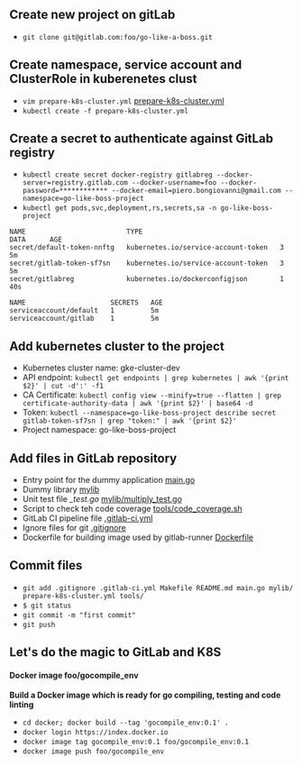 ## Create new project on gitLab
* `git clone git@gitlab.com:foo/go-like-a-boss.git`

## Create namespace, service account and ClusterRole in kuberenetes clust
* `vim prepare-k8s-cluster.yml` [prepare-k8s-cluster.yml](/prepare-k8s-cluster.yml)
* `kubectl create -f prepare-k8s-cluster.yml`

## Create a secret to authenticate against GitLab registry
* `kubectl create secret docker-registry gitlabreg --docker-server=registry.gitlab.com --docker-username=foo --docker-password=************ --docker-email=piero.bongiovanni@gmail.com --namespace=go-like-boss-project`
* `kubectl get pods,svc,deployment,rs,secrets,sa -n go-like-boss-project`

```
NAME                         TYPE                                  DATA      AGE
secret/default-token-nnftg   kubernetes.io/service-account-token   3         5m
secret/gitlab-token-sf7sn    kubernetes.io/service-account-token   3         5m
secret/gitlabreg             kubernetes.io/dockerconfigjson        1         40s

NAME                     SECRETS   AGE
serviceaccount/default   1         5m
serviceaccount/gitlab    1         5m
```

## Add kubernetes cluster to the project
* Kubernetes cluster name: gke-cluster-dev
* API endpoint: `kubectl get endpoints | grep kubernetes | awk '{print $2}' | cut -d':' -f1`
* CA Certificate: `kubectl config view --minify=true --flatten | grep certificate-authority-data | awk '{print $2}' | base64 -d`
* Token: `kubectl --namespace=go-like-boss-project describe secret gitlab-token-sf7sn | grep "token:" | awk '{print $2}'`
* Project namespace: go-like-boss-project


## Add files in GitLab repository
* Entry point for the dummy application [main.go](/main.go)	
* Dummy library [mylib](/mylib/multiply.go)
* Unit test file *_test.go* [mylib/multiply_test.go](/mylib/multiply_test.go)
* Script to check teh code coverage [tools/code_coverage.sh](/tools/code_coverage.sh)
* GitLab CI pipeline file [.gitlab-ci.yml](.gitlab-ci.yml)
* Ignore files for git [.gitignore](/.gitignore)
* Dockerfile for building image used by gitlab-runner [Dockerfile](/docker/Dockerfile)

## Commit files
* `git add .gitignore .gitlab-ci.yml Makefile README.md main.go mylib/ prepare-k8s-cluster.yml tools/`
* `$ git status`
* `git commit -m "first commit"`
* `git push`

## Let's do the magic to GitLab and K8S

#### Docker image foo/gocompile_env
**Build a Docker image which is ready for go compiling, testing and code linting**

* `cd docker; docker build --tag 'gocompile_env:0.1' .`
* `docker login https://index.docker.io`
* `docker image tag gocompile_env:0.1 foo/gocompile_env:0.1`
* `docker image push foo/gocompile_env`

